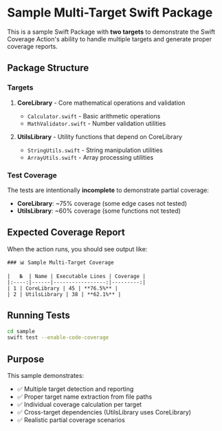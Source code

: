# Sample Multi-Target Swift Package

This is a sample Swift Package with **two targets** to demonstrate the Swift Coverage Action's ability to handle multiple targets and generate proper coverage reports.

## Package Structure

### Targets

1. **CoreLibrary** - Core mathematical operations and validation
   - `Calculator.swift` - Basic arithmetic operations
   - `MathValidator.swift` - Number validation utilities

2. **UtilsLibrary** - Utility functions that depend on CoreLibrary
   - `StringUtils.swift` - String manipulation utilities
   - `ArrayUtils.swift` - Array processing utilities

### Test Coverage

The tests are intentionally **incomplete** to demonstrate partial coverage:

- **CoreLibrary**: ~75% coverage (some edge cases not tested)
- **UtilsLibrary**: ~60% coverage (some functions not tested)

## Expected Coverage Report

When the action runs, you should see output like:

```
### 📊 Sample Multi-Target Coverage

|   №  | Name | Executable Lines | Coverage |
|:----:|------|-----------------:|---------:|
| 1 | CoreLibrary | 45 | **76.5%** |
| 2 | UtilsLibrary | 38 | **62.1%** |
```

## Running Tests

```bash
cd sample
swift test --enable-code-coverage
```

## Purpose

This sample demonstrates:
- ✅ Multiple target detection and reporting
- ✅ Proper target name extraction from file paths
- ✅ Individual coverage calculation per target
- ✅ Cross-target dependencies (UtilsLibrary uses CoreLibrary)
- ✅ Realistic partial coverage scenarios
